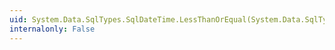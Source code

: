 ```yaml
---
uid: System.Data.SqlTypes.SqlDateTime.LessThanOrEqual(System.Data.SqlTypes.SqlDateTime,System.Data.SqlTypes.SqlDateTime)
internalonly: False
---
```

